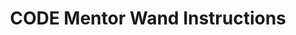 ---
title: CODE Mentor Wand Instructions
redirect_to: https://drive.google.com/file/d/1pdbktQI9skRKsVOMVFbnq8KpfTjdaMLc/view?usp=sharing
redirect_from: 
  - /MentorWandInstructions
  - /mentorwandinstructions
---